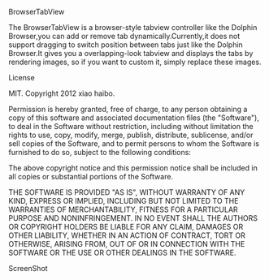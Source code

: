 BrowserTabView

The BrowserTabView is a browser-style tabview controller like the Dolphin Browser,you can add or remove tab dynamically.Currently,it does not support dragging to switch position between tabs just like the Dolphin Browser.It gives you a overlapping-look tabview and displays the tabs by rendering images, so if you want to custom it, simply replace these images.  

License

MIT. Copyright 2012 xiao haibo.
 

Permission is hereby granted, free of charge, to any person obtaining a copy
of this software and associated documentation files (the "Software"), to deal
in the Software without restriction, including without limitation the rights
to use, copy, modify, merge, publish, distribute, sublicense, and/or sell
copies of the Software, and to permit persons to whom the Software is
furnished to do so, subject to the following conditions:

The above copyright notice and this permission notice shall be included in
all copies or substantial portions of the Software.

THE SOFTWARE IS PROVIDED "AS IS", WITHOUT WARRANTY OF ANY KIND, EXPRESS OR
IMPLIED, INCLUDING BUT NOT LIMITED TO THE WARRANTIES OF MERCHANTABILITY,
FITNESS FOR A PARTICULAR PURPOSE AND NONINFRINGEMENT. IN NO EVENT SHALL THE
AUTHORS OR COPYRIGHT HOLDERS BE LIABLE FOR ANY CLAIM, DAMAGES OR OTHER
LIABILITY, WHETHER IN AN ACTION OF CONTRACT, TORT OR OTHERWISE, ARISING FROM,
OUT OF OR IN CONNECTION WITH THE SOFTWARE OR THE USE OR OTHER DEALINGS IN
THE SOFTWARE.

ScreenShot

 
